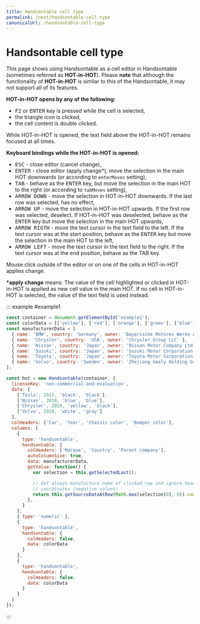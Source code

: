 ```yaml
---
title: Handsontable cell type
permalink: /next/handsontable-cell-type
canonicalUrl: /handsontable-cell-type
---
```


# Handsontable cell type

This page shows using Handsontable as a cell editor in Handsontable (sometimes referred as **HOT-in-HOT**). Please **note** that although the functionality of **HOT-in-HOT** is similar to this of the Handsontable, it may not support all of its features.

**HOT-in-HOT opens by any of the following:**

* <kbd>F2</kbd> or <kbd>ENTER</kbd> key is pressed while the cell is selected,
* the triangle icon is clicked,
* the cell content is double clicked.

While HOT-in-HOT is opened, the text field above the HOT-in-HOT remains focused at all times.

**Keyboard bindings while the HOT-in-HOT is opened:**

* <kbd>ESC</kbd> - close editor (cancel change),
* <kbd>ENTER</kbd> - close editor (apply change\*), move the selection in the main HOT downwards (or according to `enterMoves` setting),
* <kbd>TAB</kbd> - behave as the <kbd>ENTER</kbd> key, but move the selection in the main HOT to the right (or according to `tabMoves` setting),
* <kbd>ARROW DOWN</kbd> - move the selection in HOT-in-HOT downwards. If the last row was selected, has no effect,
* <kbd>ARROW UP</kbd> - move the selection in HOT-in-HOT upwards. If the first row was selected, deselect. If HOT-in-HOT was deselected, behave as the <kbd>ENTER</kbd> key but move the selection in the main HOT upwards,
* <kbd>ARROW RIGTH</kbd> - move the text cursor in the text field to the left. If the text cursor was at the start position, behave as the <kbd>ENTER</kbd> key but move the selection in the main HOT to the left,
* <kbd>ARROW LEFT</kbd> - move the text cursor in the text field to the right. If the text cursor was at the end position, behave as the TAB key.

Mouse click outside of the editor or on one of the cells in HOT-in-HOT applies change.

**\*apply change** means: The value of the cell highlighted or clicked in HOT-in-HOT is applied as new cell value in the main HOT. If no cell in HOT-in-HOT is selected, the value of the text field is used instead.

::: example #example1
```js
const container = document.getElementById('example1');
const colorData = [['yellow'], ['red'], ['orange'], ['green'], ['blue'], ['gray'], ['black'], ['white']];
const manufacturerData = [
  { name: 'BMW', country: 'Germany', owner: 'Bayerische Motoren Werke AG' },
  { name: 'Chrysler', country: 'USA', owner: 'Chrysler Group LLC' },
  { name: 'Nissan', country: 'Japan', owner: 'Nissan Motor Company Ltd' },
  { name: 'Suzuki', country: 'Japan', owner: 'Suzuki Motor Corporation' },
  { name: 'Toyota', country: 'Japan', owner: 'Toyota Motor Corporation' },
  { name: 'Volvo', country: 'Sweden', owner: 'Zhejiang Geely Holding Group' }
];

const hot = new Handsontable(container, {
  licenseKey: 'non-commercial-and-evaluation',
  data: [
    ['Tesla', 2017, 'black', 'black'],
    ['Nissan', 2018, 'blue', 'blue'],
    ['Chrysler', 2019, 'yellow', 'black'],
    ['Volvo', 2020, 'white', 'gray']
  ],
  colHeaders: ['Car', 'Year', 'Chassis color', 'Bumper color'],
  columns: [
    {
      type: 'handsontable',
      handsontable: {
        colHeaders: ['Marque', 'Country', 'Parent company'],
        autoColumnSize: true,
        data: manufacturerData,
        getValue: function() {
          var selection = this.getSelectedLast();

          // Get always manufacture name of clicked row and ignore header
          // coordinates (negative values)
          return this.getSourceDataAtRow(Math.max(selection[0], 0)).name;
        },
      }
    },
    { type: 'numeric' },
    {
      type: 'handsontable',
      handsontable: {
        colHeaders: false,
        data: colorData
      }
    },
    {
      type: 'handsontable',
      handsontable: {
        colHeaders: false,
        data: colorData
      }
    }
  ]
});
```
:::
